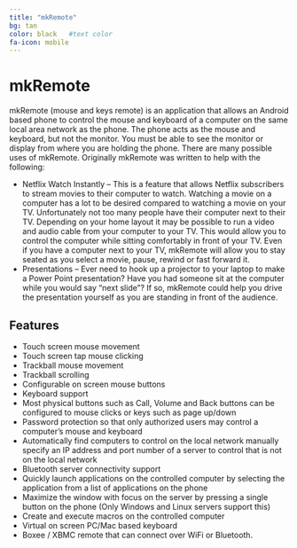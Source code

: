 ```yaml
---
title: "mkRemote"
bg: tan
color: black   #text color
fa-icon: mobile
---
```


# mkRemote
mkRemote (mouse and keys remote) is an application that allows an Android based phone to control the mouse and keyboard of a computer on the same local area network as the phone.  The phone acts as the mouse and keyboard, but not the monitor.  You must be able to see the monitor or display from where you are holding the phone.  There are many possible uses of mkRemote.  Originally mkRemote was written to help with the following:

* Netflix Watch Instantly – This is a feature that allows Netflix subscribers to stream movies to their computer to watch.  Watching a movie on a computer has a lot to be desired compared to watching a movie on your TV.  Unfortunately not too many people have their computer next to their TV.  Depending on your home layout it may be possible to run a video and audio cable from your computer to your TV.  This would allow you to control the computer while sitting comfortably in front of your TV.  Even if you have a computer next to your TV, mkRemote will allow you to stay seated as you select a movie, pause, rewind or fast forward it.
* Presentations – Ever need to hook up a projector to your laptop to make a Power Point presentation?  Have you had someone sit at the computer while you would say “next slide”?  If so, mkRemote could help you drive the presentation yourself as you are standing in front of the audience.

## Features

* Touch screen mouse movement
* Touch screen tap mouse clicking
* Trackball mouse movement
* Trackball scrolling
* Configurable on screen mouse buttons
* Keyboard support
* Most physical buttons such as Call, Volume and Back buttons can be configured to mouse clicks or keys such as page up/down
* Password protection so that only authorized users may control a computer’s mouse and keyboard
* Automatically find computers to control on the local network
manually specify an IP address and port number of a server to control that is not on the local network
* Bluetooth server connectivity support
* Quickly launch applications on the controlled computer by selecting the application from a list of applications on the phone
* Maximize the window with focus on the server by pressing a single button on the phone (Only Windows and Linux servers support this)
* Create and execute macros on the controlled computer
* Virtual on screen PC/Mac based keyboard
* Boxee / XBMC remote that can connect over WiFi or Bluetooth.


